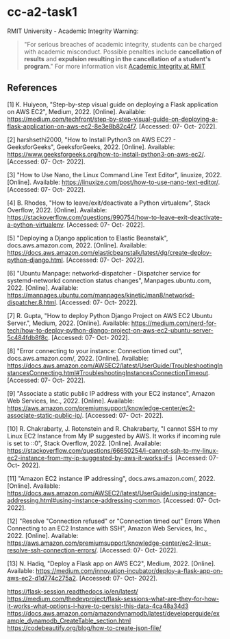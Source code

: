# cc-a2-task1


RMIT University - Academic Integrity Warning:
> "For serious breaches of academic integrity, students can be charged with academic misconduct. Possible penalties include **cancellation of results** and **expulsion resulting in the cancellation of a student's program**."
For more information visit [Academic Integrity at RMIT](https://www.rmit.edu.au/students/my-course/assessment-results/academic-integrity)

## References

[1] K. Huiyeon, "Step-by-step visual guide on deploying a Flask application on AWS EC2", Medium, 2022. [Online]. Available: https://medium.com/techfront/step-by-step-visual-guide-on-deploying-a-flask-application-on-aws-ec2-8e3e8b82c4f7. [Accessed: 07- Oct- 2022].

[2] harshsethi2000, "How to Install Python3 on AWS EC2? - GeeksforGeeks", GeeksforGeeks, 2022. [Online]. Available: https://www.geeksforgeeks.org/how-to-install-python3-on-aws-ec2/. [Accessed: 07- Oct- 2022].

[3] "How to Use Nano, the Linux Command Line Text Editor", linuxize, 2022. [Online]. Available: https://linuxize.com/post/how-to-use-nano-text-editor/. [Accessed: 07- Oct- 2022].

[4] B. Rhodes, "How to leave/exit/deactivate a Python virtualenv", Stack Overflow, 2022. [Online]. Available: https://stackoverflow.com/questions/990754/how-to-leave-exit-deactivate-a-python-virtualenv. [Accessed: 07- Oct- 2022].

[5] "Deploying a Django application to Elastic Beanstalk", docs.aws.amazon.com, 2022. [Online]. Available: https://docs.aws.amazon.com/elasticbeanstalk/latest/dg/create-deploy-python-django.html. [Accessed: 07- Oct- 2022].

[6] "Ubuntu Manpage: networkd-dispatcher - Dispatcher service for systemd-networkd connection status changes", Manpages.ubuntu.com, 2022. [Online]. Available: https://manpages.ubuntu.com/manpages/kinetic/man8/networkd-dispatcher.8.html. [Accessed: 07- Oct- 2022].

[7] R. Gupta, "How to deploy Python Django Project on AWS EC2 Ubuntu Server.", Medium, 2022. [Online]. Available: https://medium.com/nerd-for-tech/how-to-deploy-python-django-project-on-aws-ec2-ubuntu-server-5c484fdb8f8c. [Accessed: 07- Oct- 2022].

[8] "Error connecting to your instance: Connection timed out", docs.aws.amazon.com/, 2022. [Online]. Available: https://docs.aws.amazon.com/AWSEC2/latest/UserGuide/TroubleshootingInstancesConnecting.html#TroubleshootingInstancesConnectionTimeout. [Accessed: 07- Oct- 2022].

[9] "Associate a static public IP address with your EC2 instance", Amazon Web Services, Inc., 2022. [Online]. Available: https://aws.amazon.com/premiumsupport/knowledge-center/ec2-associate-static-public-ip/. [Accessed: 07- Oct- 2022].

[10] R. Chakrabarty, J. Rotenstein and R. Chakrabarty, "I cannot SSH to my Linux EC2 Instance from My IP suggested by AWS. It works if incoming rule is set to ::0", Stack Overflow, 2022. [Online]. Available: https://stackoverflow.com/questions/66650254/i-cannot-ssh-to-my-linux-ec2-instance-from-my-ip-suggested-by-aws-it-works-if-i. [Accessed: 07- Oct- 2022].

[11] "Amazon EC2 instance IP addressing", docs.aws.amazon.com/, 2022. [Online]. Available: https://docs.aws.amazon.com/AWSEC2/latest/UserGuide/using-instance-addressing.html#using-instance-addressing-common. [Accessed: 07- Oct- 2022].

[12] "Resolve "Connection refused" or "Connection timed out" Errors When Connecting to an EC2 Instance with SSH", Amazon Web Services, Inc., 2022. [Online]. Available: https://aws.amazon.com/premiumsupport/knowledge-center/ec2-linux-resolve-ssh-connection-errors/. [Accessed: 07- Oct- 2022].

[13] N. Hadiq, "Deploy a Flask app on AWS EC2", Medium, 2022. [Online]. Available: https://medium.com/innovation-incubator/deploy-a-flask-app-on-aws-ec2-d1d774c275a2. [Accessed: 07- Oct- 2022].


https://flask-session.readthedocs.io/en/latest/
https://medium.com/thedevproject/flask-sessions-what-are-they-for-how-it-works-what-options-i-have-to-persist-this-data-4ca48a34d3
https://docs.aws.amazon.com/amazondynamodb/latest/developerguide/example_dynamodb_CreateTable_section.html
https://codebeautify.org/blog/how-to-create-json-file/